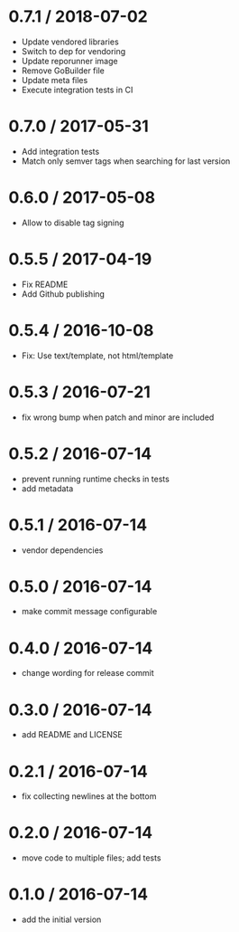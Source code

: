 # 0.7.1 / 2018-07-02

  * Update vendored libraries
  * Switch to dep for vendoring
  * Update reporunner image
  * Remove GoBuilder file
  * Update meta files
  * Execute integration tests in CI

# 0.7.0 / 2017-05-31

  * Add integration tests
  * Match only semver tags when searching for last version

# 0.6.0 / 2017-05-08

  * Allow to disable tag signing

# 0.5.5 / 2017-04-19

  * Fix README
  * Add Github publishing

# 0.5.4 / 2016-10-08

  * Fix: Use text/template, not html/template

# 0.5.3 / 2016-07-21

  * fix wrong bump when patch and minor are included

# 0.5.2 / 2016-07-14

  * prevent running runtime checks in tests
  * add metadata

# 0.5.1 / 2016-07-14

  * vendor dependencies

# 0.5.0 / 2016-07-14

  * make commit message configurable

# 0.4.0 / 2016-07-14

  * change wording for release commit

# 0.3.0 / 2016-07-14

  * add README and LICENSE

# 0.2.1 / 2016-07-14

  * fix collecting newlines at the bottom

# 0.2.0 / 2016-07-14

  * move code to multiple files; add tests

# 0.1.0 / 2016-07-14

  * add the initial version

